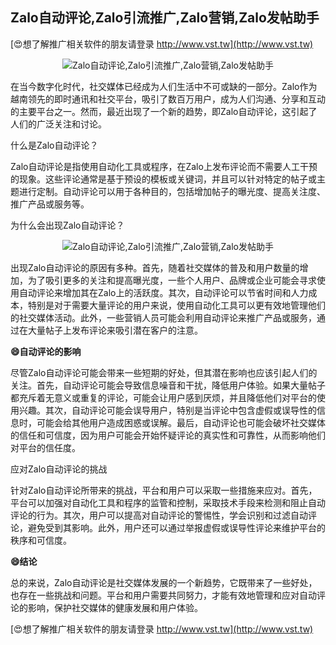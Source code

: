 ## **Zalo自动评论,Zalo引流推广,Zalo营销,Zalo发帖助手**

[😍想了解推广相关软件的朋友请登录 http://www.vst.tw](http://www.vst.tw)

 <center><img src="https://vst.tw/MP4/tuiguang/png/6.png" alt="Zalo自动评论,Zalo引流推广,Zalo营销,Zalo发帖助手"></center>

在当今数字化时代，社交媒体已经成为人们生活中不可或缺的一部分。Zalo作为越南领先的即时通讯和社交平台，吸引了数百万用户，成为人们沟通、分享和互动的主要平台之一。然而，最近出现了一个新的趋势，即Zalo自动评论，这引起了人们的广泛关注和讨论。

什么是Zalo自动评论？

Zalo自动评论是指使用自动化工具或程序，在Zalo上发布评论而不需要人工干预的现象。这些评论通常是基于预设的模板或关键词，并且可以针对特定的帖子或主题进行定制。自动评论可以用于各种目的，包括增加帖子的曝光度、提高关注度、推广产品或服务等。

为什么会出现Zalo自动评论？

 <center><img src="https://vst.tw/MP4/tuiguang/png/2.png" alt="Zalo自动评论,Zalo引流推广,Zalo营销,Zalo发帖助手"></center>

出现Zalo自动评论的原因有多种。首先，随着社交媒体的普及和用户数量的增加，为了吸引更多的关注和提高曝光度，一些个人用户、品牌或企业可能会寻求使用自动评论来增加其在Zalo上的活跃度。其次，自动评论可以节省时间和人力成本，特别是对于需要大量评论的用户来说，使用自动化工具可以更有效地管理他们的社交媒体活动。此外，一些营销人员可能会利用自动评论来推广产品或服务，通过在大量帖子上发布评论来吸引潜在客户的注意。

**😄自动评论的影响**

尽管Zalo自动评论可能会带来一些短期的好处，但其潜在影响也应该引起人们的关注。首先，自动评论可能会导致信息噪音和干扰，降低用户体验。如果大量帖子都充斥着无意义或重复的评论，可能会让用户感到厌烦，并且降低他们对平台的使用兴趣。其次，自动评论可能会误导用户，特别是当评论中包含虚假或误导性的信息时，可能会给其他用户造成困惑或误解。最后，自动评论也可能会破坏社交媒体的信任和可信度，因为用户可能会开始怀疑评论的真实性和可靠性，从而影响他们对平台的信任度。

应对Zalo自动评论的挑战

针对Zalo自动评论所带来的挑战，平台和用户可以采取一些措施来应对。首先，平台可以加强对自动化工具和程序的监管和控制，采取技术手段来检测和阻止自动评论的行为。其次，用户可以提高对自动评论的警惕性，学会识别和过滤自动评论，避免受到其影响。此外，用户还可以通过举报虚假或误导性评论来维护平台的秩序和可信度。

**😄结论**

总的来说，Zalo自动评论是社交媒体发展的一个新趋势，它既带来了一些好处，也存在一些挑战和问题。平台和用户需要共同努力，才能有效地管理和应对自动评论的影响，保护社交媒体的健康发展和用户体验。

[😍想了解推广相关软件的朋友请登录 http://www.vst.tw](http://www.vst.tw)



